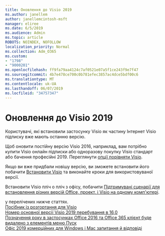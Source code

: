 ```yaml
---
title: Оновлення до Visio 2019
ms.author: janellem
author: janellemcintosh-msft
manager: eliree
ms.date: 6/5/2019
ms.audience: Admin
ms.topic: article
ROBOTS: NOINDEX, NOFOLLOW
localization_priority: Normal
ms.collection: Adm_O365
ms.custom:
- "1798"
- "9000201"
ms.openlocfilehash: ff9fa79aa4124c7af0521e07a5f1ce243f9e7f47
ms.sourcegitcommit: 4b7e478ce700c0b781efec3857ac4dce5bdf00c6
ms.translationtype: MT
ms.contentlocale: uk-UA
ms.lasthandoff: 06/07/2019
ms.locfileid: "34757347"
---
```

# <a name="upgrade-to-visio-2019"></a>Оновлення до Visio 2019

Користувачі, які встановили застосунку Visio як частину Інтернет Visio підписку вже мають останню версію. 

Щоб оновити постійну версію Visio 2016, наприклад, вам потрібно купити Visio онлайн підписки або одноразову покупку Visio стандарт або бачення професійні 2019. Переглянути [опції порівняти Visio](https://products.office.com/visio/microsoft-visio-plans-and-pricing-compare-visio-options).

Якщо ви вже придбали новішу версію, ви зможете встановити його побачити [Встановити Visio](https://support.office.com/article/f98f21e3-aa02-4827-9167-ddab5b025710?wt.mc_id=OfficeAdm_ClientDIA_Alchemy1798) та виконайте кроки для використовуваної версії. 

Встановити Visio пліч о пліч з офісу, побачити [Підтримувані сценарії для встановлення різних версій Office, проект, і Visio на одному комп'ютері](https://docs.microsoft.com/deployoffice/install-different-office-visio-and-project-versions-on-the-same-computer).

у перелічених нижче статтях.<br>
[Посібник із розгортання для Visio](https://docs.microsoft.com/deployoffice/deployment-guide-for-visio)<br>
[Номер основної версії Visio 2019 перебування в 16,0](https://docs.microsoft.com/en-gb/deployoffice/office2019/overview#whats-stayed-the-same-in-office-2019)<br>
[Позначення року в застосунках Office 2016 та Office 365 клієнт буде видалено з елементів меню Пуск](https://support.office.com/article/8fe5e052-76d2-49de-af30-2e84ed3da907?wt.mc_id=OfficeAdm_ClientDIA_Alchemy1798)<br>
[Офіс 2019 комерційних для Windows і Mac запитання й відповіді](https://support.microsoft.com/help/4133312) 
